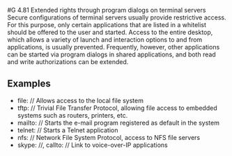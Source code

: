 #G 4.81 Extended rights through program dialogs on terminal servers
Secure configurations of terminal servers usually provide restrictive access. For this purpose, only certain applications that are listed in a whitelist should be offered to the user and started. Access to the entire desktop, which allows a variety of launch and interaction options to and from applications, is usually prevented. Frequently, however, other applications can be started via program dialogs in shared applications, and both read and write authorizations can be extended.



## Examples 
* file: // Allows access to the local file system
* tftp: // Trivial File Transfer Protocol, allowing file access to embedded systems such as routers, printers, etc.
* mailto: // Starts the e-mail program registered as default in the system
* telnet: // Starts a Telnet application
* nfs: // Network File System Protocol, access to NFS file servers
* skype: //, callto: // Link to voice-over-IP applications




